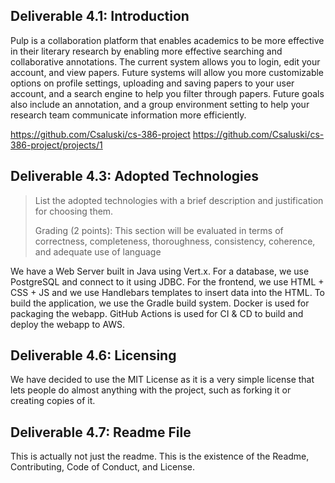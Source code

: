 ## Deliverable 4.1: Introduction

Pulp is a collaboration platform that enables academics to be more effective in their literary research by enabling more effective searching and collaborative annotations. The current system allows you to login, edit your account, and  view papers. Future systems will allow you more customizable options on profile settings, uploading and saving papers to your user account, and a search engine to help you filter through papers. Future goals also include an annotation, and a group environment setting to help your research team communicate information more efficiently.

https://github.com/Csaluski/cs-386-project
https://github.com/Csaluski/cs-386-project/projects/1

## Deliverable 4.3: Adopted Technologies

> List the adopted technologies with a brief description and justification for choosing them.
> 
> Grading (2 points): This section will be evaluated in terms of correctness, completeness, thoroughness, consistency, coherence, and adequate use of language

We have a Web Server built in Java using Vert.x. For a database, we use PostgreSQL and connect to it using JDBC. For the frontend, we use HTML + CSS + JS and we use Handlebars templates to insert data into the HTML. To build the application, we use the Gradle build system. Docker is used for packaging the webapp. GitHub Actions is used for CI & CD to build and deploy the webapp to AWS.

## Deliverable 4.6: Licensing

We have decided to use the MIT License as it is a very simple license that lets people do almost anything with the project, such as forking it or creating copies of it.

## Deliverable 4.7: Readme File

This is actually not just the readme. This is the existence of the Readme, Contributing, Code of Conduct, and License.
